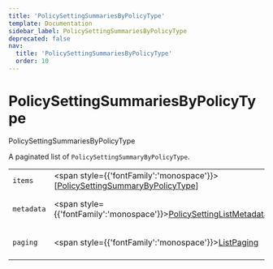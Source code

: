 ```yaml
---
title: 'PolicySettingSummariesByPolicyType'
template: Documentation
sidebar_label: PolicySettingSummariesByPolicyType
deprecated: false
nav:
  title: 'PolicySettingSummariesByPolicyType'
  order: 10
---
```


# PolicySettingSummariesByPolicyType

<div style={{'fontFamily':'monospace'}}><span style={{'fontSize':'1.5rem','fontWeight':500}}>PolicySettingSummariesByPolicyType</span></div>



A paginated list of `PolicySettingSummaryByPolicyType`.

| | | |
| -- | -- | -- |
| `items` | <span style={{'fontFamily':'monospace'}}>[<a href="/guardrails/docs/reference/graphql/object/PolicySettingSummaryByPolicyType">PolicySettingSummaryByPolicyType</a>]</span> | The `items` for this page of `PolicySettingSummariesByPolicyType`. |
| `metadata` | <span style={{'fontFamily':'monospace'}}><a href="/guardrails/docs/reference/graphql/object/PolicySettingListMetadata">PolicySettingListMetadata</a></span> | List metadata information for the instance of `PolicySettingSummariesByPolicyType`. |
| `paging` | <span style={{'fontFamily':'monospace'}}><a href="/guardrails/docs/reference/graphql/object/ListPaging">ListPaging</a></span> | The `paging` information for this page of `PolicySettingSummariesByPolicyType`. |